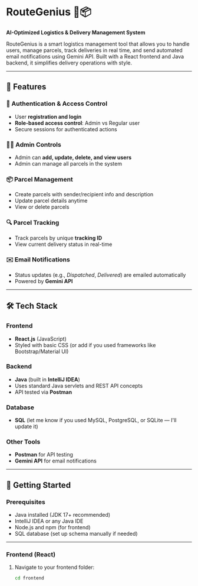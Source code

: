 # RouteGenius 🚚📦  
**AI-Optimized Logistics & Delivery Management System**

RouteGenius is a smart logistics management tool that allows you to handle users, manage parcels, track deliveries in real time, and send automated email notifications using Gemini API. Built with a React frontend and Java backend, it simplifies delivery operations with style.

---

## 🌟 Features

### 🔐 Authentication & Access Control
- User **registration and login**
- **Role-based access control**: Admin vs Regular user
- Secure sessions for authenticated actions

### 👨‍💼 Admin Controls
- Admin can **add, update, delete, and view users**
- Admin can manage all parcels in the system

### 📦 Parcel Management
- Create parcels with sender/recipient info and description
- Update parcel details anytime
- View or delete parcels

### 🔍 Parcel Tracking
- Track parcels by unique **tracking ID**
- View current delivery status in real-time

### ✉️ Email Notifications
- Status updates (e.g., *Dispatched*, *Delivered*) are emailed automatically
- Powered by **Gemini API**

---

## 🛠️ Tech Stack

### Frontend
- **React.js** (JavaScript)
- Styled with basic CSS (or add if you used frameworks like Bootstrap/Material UI)

### Backend
- **Java** (built in **IntelliJ IDEA**)
- Uses standard Java servlets and REST API concepts
- API tested via **Postman**

### Database
- **SQL** (let me know if you used MySQL, PostgreSQL, or SQLite — I'll update it)

### Other Tools
- **Postman** for API testing
- **Gemini API** for email notifications

---

## 🚀 Getting Started

### Prerequisites
- Java installed (JDK 17+ recommended)
- IntelliJ IDEA or any Java IDE
- Node.js and npm (for frontend)
- SQL database (set up schema manually if needed)

---

### Frontend (React)

1. Navigate to your frontend folder:
   ```bash
   cd frontend
